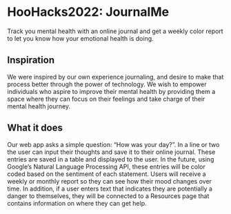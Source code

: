 # HooHacks2022: JournalMe
Track you mental health with an online journal and get a weekly color report to let you know how your emotional health is doing.

## Inspiration
We were inspired by our own experience journaling, and desire to make that process better through the power of technology. We wish to empower individuals who aspire to improve their mental health by providing them a space where they can focus on their feelings and take charge of their mental health journey.
 
## What it does
Our web app asks a simple question: “How was your day?”. In a line or two the user can input their thoughts and save it to their online journal. These entries are saved in a table and displayed to the user. In the future, using Google’s Natural Language Processing API, these entries will be color coded based on the sentiment of each statement. Users will receive a weekly or monthly report so they can see how their mood changes over time. In addition, if a user enters text that indicates they are potentially a danger to themselves, they will be connected to a Resources page that contains information on where they can get help. 
